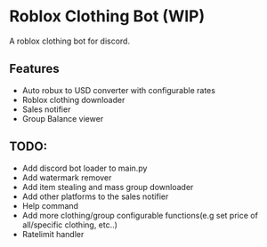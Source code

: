 # Roblox Clothing Bot (WIP)
A roblox clothing bot for discord.

## Features
  - Auto robux to USD converter with configurable rates
  - Roblox clothing downloader
   - Sales notifier
  - Group Balance viewer

## TODO:
- Add discord bot loader to main.py
- Add watermark remover 
- Add item stealing and mass group downloader
- Add other platforms to the sales notifier 
- Help command
- Add more clothing/group configurable functions(e.g set price of all/specific clothing, etc..)
- Ratelimit handler